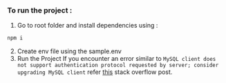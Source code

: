 ### To run the project :

1. Go to root folder and install dependencies using :
```sh
npm i
```
2. Create env file using the sample.env
3. Run the Project
If you encounter an error similar to `MySQL client does not support authentication protocol requested by server; consider upgrading MySQL client` refer [this](https://jsfiddle.net/sindresorhus/6406v3pf/) stack overflow post. 
